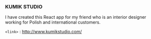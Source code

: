 ### KUMIK STUDIO

I have created this React app for my friend who is an interior designer working for Polish and international customers.

`<link>` : http://www.kumikstudio.com/
